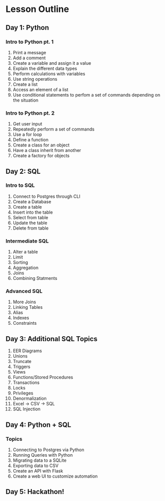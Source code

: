 # Lesson Outline

## Day 1: Python

### Intro to Python pt. 1

1. Print a message
1. Add a comment
1. Create a variable and assign it a value
1. Explain the different data types
1. Perform calculations with variables
1. Use string operations
1. Create a list
1. Access an element of a list
1. Use conditional statements to perfom a set of commands depending on the situation

### Intro to Python pt. 2

1. Get user input
1. Repeatedly perform a set of commands
1. Use a for loop
1. Define a function
1. Create a class for an object
1. Have a class inherit from another
1. Create a factory for objects

## Day 2: SQL

### Intro to SQL

1. Connect to Postgres through CLI
1. Create a Database
1. Create a table
1. Insert into the table
1. Select from table
1. Update the table
1. Delete from table

### Intermediate SQL

1. Alter a table
1. Limit
1. Sorting
1. Aggregation
1. Joins
1. Combining Statments

### Advanced SQL

1. More Joins
1. Linking Tables
1. Alias
1. Indexes
1. Constraints

## Day 3: Additional SQL Topics

1. EER Diagrams
1. Unions
1. Truncate
1. Triggers
1. Views
1. Functions/Stored Procedures
1. Transactions
1. Locks
1. Privileges
1. Denormalization
1. Excel -> CSV -> SQL
1. SQL Injection

## Day 4: Python + SQL

### Topics

1. Connecting to Postgres via Python
1. Running Queries with Python
1. Migrating data to a SQLite
1. Exporting data to CSV
1. Create an API with Flask
1. Create a web UI to customize automation

## Day 5: Hackathon!
